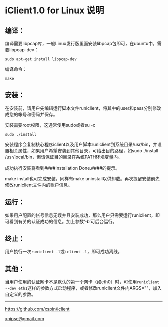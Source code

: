 # iClient1.0 for Linux 说明

## 编译：
    
编译需要libpcap库，一般Linux发行版里面安装libpcap包即可，在ubuntu中，需要libpcap-dev：

	sudo apt-get install libpcap-dev

编译命令：

	make
    
## 安装：
    
在安装前，请用户先编辑运行脚本文件runiclient，将其中的user和pass分别修改成您的帐号和密码并保存。 

安装需要root权限，这通常使用sudo或者su -c

	sudo ./install 

安装程序会复制核心程序iclient以及用户脚本runiclient到系统目录/usr/bin，并设置相关属性，如果用户希望安装到其他目录，可给出目的路径，如sudo ./install /usr/local/bin，但请保证目的目录在系统PATH环境变量内。 

成功执行安装将看到####Installation Done.####的提示。 

make install也可完成安装，同样有make uninstall以供卸载。再次提醒安装前先修改runiclient文件内的账户信息。 

## 运行：
	
如果用户配置的帐号信息无误并且安装成功，那么用户只需要运行runiclient，即可看到有关的认证成功的信息。加上参数‘-b’可后台运行。

## 终止：
    
用户执行一次`runiclient -l`或`iclient -l`，即可成功离线。 

## 其他：

当用户使用的认证网卡不是默认的第一个网卡（如eth0）时，可使用`runiclient --dev eth1`这样的参数方式启动程序，或者修改runiclient文件内ARGS=""，加入自定义的参数。 

------

https://github.com/xspin/iclient

<xnipse@gmail.com>
